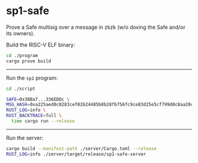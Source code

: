 # sp1-safe

Prove a Safe multisig over a message in zkzk (w/o doxing the Safe and/or its owners).

Build the RISC-V ELF binary:

```sh
cd ./program
cargo prove build
```

---

Run the `sp1` program:

```sh
cd ./script

SAFE=0x38Ba7...336EDDc \
MSG_HASH=0xa225aed0c0283cef82b24485b8b28fb756fc9ce83d25e5cf799d0c8aa20ce6b7 \
RUST_LOG=info \
RUST_BACKTRACE=full \
  time cargo run --release
```

---

Run the server:

```sh
cargo build --manifest-path ./server/Cargo.toml --release
RUST_LOG=info ./server/target/release/sp1-safe-server
```